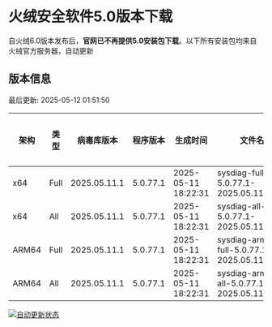 # 火绒安全软件5.0版本下载 

自火绒6.0版本发布后，**官网已不再提供5.0安装包下载**。以下所有安装包均来自火绒官方服务器，自动更新

<!-- TABLE_START -->

## 版本信息

最后更新: 2025-05-12 01:51:50

| 架构    | 类型   | 病毒库版本 | 程序版本  | 生成时间 | 文件名 | 大小 | 下载链接    |
|---------|-------|------------|----------|----------|--------|------|----------|
| x64     | Full | 2025.05.11.1 | 5.0.77.1 | 2025-05-11 18:22:31 | sysdiag-full-5.0.77.1-2025.05.11.1.exe | 28.33M | [下载](https://down-tencent.huorong.cn/sysdiag-full-5.0.77.1-2025.05.11.1.exe) |
| x64     | All  | 2025.05.11.1 | 5.0.77.1 | 2025-05-11 18:22:31 | sysdiag-all-5.0.77.1-2025.05.11.1.exe | 28.33M | [下载](https://down-tencent.huorong.cn/sysdiag-all-5.0.77.1-2025.05.11.1.exe) |
| ARM64   | Full | 2025.05.11.1 | 5.0.77.1 | 2025-05-11 18:22:31 | sysdiag-arm64-full-5.0.77.1-2025.05.11.1.exe | 28.04M | [下载](https://down-tencent.huorong.cn/sysdiag-arm64-full-5.0.77.1-2025.05.11.1.exe) |
| ARM64   | All  | 2025.05.11.1 | 5.0.77.1 | 2025-05-11 18:22:31 | sysdiag-arm64-all-5.0.77.1-2025.05.11.1.exe | 28.04M | [下载](https://down-tencent.huorong.cn/sysdiag-arm64-all-5.0.77.1-2025.05.11.1.exe) |

<!-- TABLE_END -->

[![自动更新状态](https://github.com/J54264/Huorong-Version/actions/workflows/update.yml/badge.svg)](https://github.com/J54264/Huorong-Version/actions)
